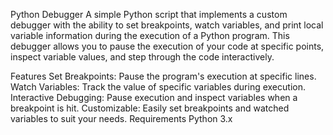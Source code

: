 Python Debugger
A simple Python script that implements a custom debugger with the ability to set breakpoints, watch variables, and print local variable information during the execution of a Python program. This debugger allows you to pause the execution of your code at specific points, inspect variable values, and step through the code interactively.

Features
Set Breakpoints: Pause the program's execution at specific lines.
Watch Variables: Track the value of specific variables during execution.
Interactive Debugging: Pause execution and inspect variables when a breakpoint is hit.
Customizable: Easily set breakpoints and watched variables to suit your needs.
Requirements
Python 3.x
